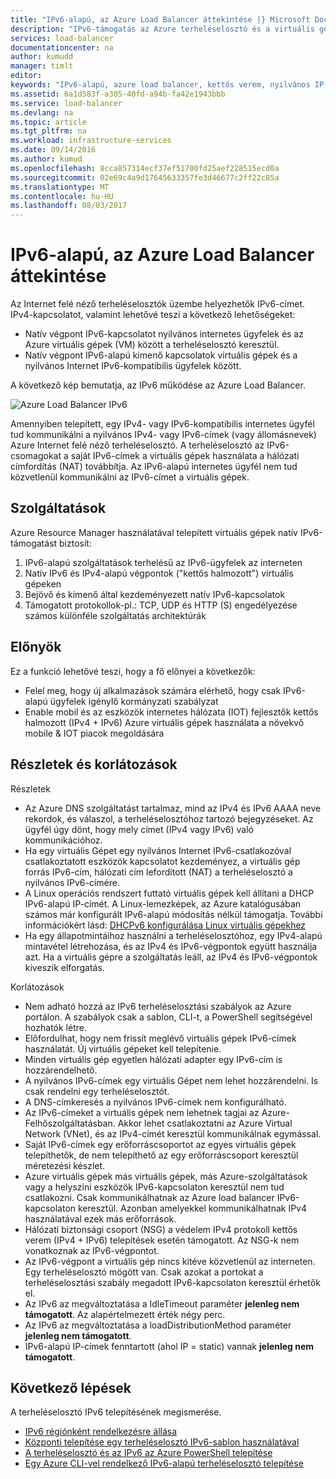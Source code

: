 ```yaml
---
title: "IPv6-alapú, az Azure Load Balancer áttekintése |} Microsoft Docs"
description: "IPv6-támogatás az Azure terheléselosztó és a virtuális gépek elosztott terhelésű ismertetése."
services: load-balancer
documentationcenter: na
author: kumudd
manager: timlt
editor: 
keywords: "IPv6-alapú, azure load balancer, kettős verem, nyilvános IP-cím, natív ipv6, mobil, iot"
ms.assetid: 6a1d583f-a305-40fd-a94b-fa42e1943bbb
ms.service: load-balancer
ms.devlang: na
ms.topic: article
ms.tgt_pltfrm: na
ms.workload: infrastructure-services
ms.date: 09/14/2016
ms.author: kumud
ms.openlocfilehash: 8cca857314ecf37ef51700fd25aef228515ecd0a
ms.sourcegitcommit: 02e69c4a9d17645633357fe3d46677c2ff22c85a
ms.translationtype: MT
ms.contentlocale: hu-HU
ms.lasthandoff: 08/03/2017
---
```

# <a name="overview-of-ipv6-for-azure-load-balancer"></a>IPv6-alapú, az Azure Load Balancer áttekintése

Az Internet felé néző terheléselosztók üzembe helyezhetők IPv6-címet. IPv4-kapcsolatot, valamint lehetővé teszi a következő lehetőségeket:

* Natív végpont IPv6-kapcsolatot nyilvános internetes ügyfelek és az Azure virtuális gépek (VM) között a terheléselosztó keresztül.
* Natív végpont IPv6-alapú kimenő kapcsolatok virtuális gépek és a nyilvános Internet IPv6-kompatibilis ügyfelek között.

A következő kép bemutatja, az IPv6 működése az Azure Load Balancer.

![Azure Load Balancer IPv6](./media/load-balancer-ipv6-overview/load-balancer-ipv6.png)

Amennyiben telepített, egy IPv4- vagy IPv6-kompatibilis internetes ügyfél tud kommunikálni a nyilvános IPv4- vagy IPv6-címek (vagy állomásnevek) Azure Internet felé néző terheléselosztó. A terheléselosztó az IPv6-csomagokat a saját IPv6-címek a virtuális gépek használata a hálózati címfordítás (NAT) továbbítja. Az IPv6-alapú internetes ügyfél nem tud közvetlenül kommunikálni az IPv6-címet a virtuális gépek.

## <a name="features"></a>Szolgáltatások

Azure Resource Manager használatával telepített virtuális gépek natív IPv6-támogatást biztosít:

1. IPv6-alapú szolgáltatások terhelésű az IPv6-ügyfelek az interneten
2. Natív IPv6 és IPv4-alapú végpontok ("kettős halmozott") virtuális gépeken
3. Bejövő és kimenő által kezdeményezett natív IPv6-kapcsolatok
4. Támogatott protokollok-pl.: TCP, UDP és HTTP (S) engedélyezése számos különféle szolgáltatás architektúrák

## <a name="benefits"></a>Előnyök

Ez a funkció lehetővé teszi, hogy a fő előnyei a következők:

* Felel meg, hogy új alkalmazások számára elérhető, hogy csak IPv6-alapú ügyfelek igénylő kormányzati szabályzat
* Enable mobil és az eszközök internetes hálózata (IOT) fejlesztők kettős halmozott (IPv4 + IPv6) Azure virtuális gépek használata a növekvő mobile & IOT piacok megoldására

## <a name="details-and-limitations"></a>Részletek és korlátozások

Részletek

* Az Azure DNS szolgáltatást tartalmaz, mind az IPv4 és IPv6 AAAA neve rekordok, és válaszol, a terheléselosztóhoz tartozó bejegyzéseket. Az ügyfél úgy dönt, hogy mely címet (IPv4 vagy IPv6) való kommunikációhoz.
* Ha egy virtuális Gépet egy nyilvános Internet IPv6-csatlakozóval csatlakoztatott eszközök kapcsolatot kezdeményez, a virtuális gép forrás IPv6-cím, hálózati cím lefordított (NAT) a terheléselosztó a nyilvános IPv6-címére.
* A Linux operációs rendszert futtató virtuális gépek kell állítani a DHCP IPv6-alapú IP-címét. A Linux-lemezképek, az Azure katalógusában számos már konfigurált IPv6-alapú módosítás nélkül támogatja. További információkért lásd: [DHCPv6 konfigurálása Linux virtuális gépekhez](load-balancer-ipv6-for-linux.md)
* Ha egy állapotmintáihoz használni a terheléselosztóhoz, egy IPv4-alapú mintavétel létrehozása, és az IPv4 és IPv6-végpontok együtt használja azt. Ha a virtuális gépre a szolgáltatás leáll, az IPv4 és IPv6-végpontok kiveszik elforgatás.

Korlátozások

* Nem adható hozzá az IPv6 terheléselosztási szabályok az Azure portálon. A szabályok csak a sablon, CLI-t, a PowerShell segítségével hozhatók létre.
* Előfordulhat, hogy nem frissít meglévő virtuális gépek IPv6-címek használatát. Új virtuális gépeket kell telepítenie.
* Minden virtuális gép egyetlen hálózati adapter egy IPv6-cím is hozzárendelhető.
* A nyilvános IPv6-címek egy virtuális Gépet nem lehet hozzárendelni. Is csak rendelni egy terheléselosztót.
* A DNS-címkeresés a nyilvános IPv6-címek nem konfigurálható.
* Az IPv6-címeket a virtuális gépek nem lehetnek tagjai az Azure-Felhőszolgáltatásban. Akkor lehet csatlakoztatni az Azure Virtual Network (VNet), és az IPv4-címét keresztül kommunikálnak egymással.
* Saját IPv6-címek egy erőforráscsoportot az egyes virtuális gépek telepíthetők, de nem telepíthető az egy erőforráscsoport keresztül méretezési készlet.
* Azure virtuális gépek más virtuális gépek, más Azure-szolgáltatások vagy a helyszíni eszközök IPv6-kapcsolaton keresztül nem tud csatlakozni. Csak kommunikálhatnak az Azure load balancer IPv6-kapcsolaton keresztül. Azonban amelyekkel kommunikálhatnak IPv4 használatával ezek más erőforrások.
* Hálózati biztonsági csoport (NSG) a védelem IPv4 protokoll kettős verem (IPv4 + IPv6) telepítések esetén támogatott. Az NSG-k nem vonatkoznak az IPv6-végpontot.
* Az IPv6-végpont a virtuális gép nincs kitéve közvetlenül az interneten. Egy terheléselosztó mögött van. Csak azokat a portokat a terheléselosztási szabály megadott IPv6-kapcsolaton keresztül érhetők el.
* Az IPv6 az megváltoztatása a IdleTimeout paraméter **jelenleg nem támogatott**. Az alapértelmezett érték négy perc.
* Az IPv6 az megváltoztatása a loadDistributionMethod paraméter **jelenleg nem támogatott**.
* IPv6-alapú IP-címek fenntartott (ahol IP = static) vannak **jelenleg nem támogatott**.

## <a name="next-steps"></a>Következő lépések

A terheléselosztó IPv6 telepítésének megismerése.

* [IPv6 régiónként rendelkezésre állása](https://go.microsoft.com/fwlink/?linkid=828357)
* [Központi telepítése egy terheléselosztó IPv6-sablon használatával](load-balancer-ipv6-internet-template.md)
* [A terheléselosztó és az IPv6 az Azure PowerShell telepítése](load-balancer-ipv6-internet-ps.md)
* [Egy Azure CLI-vel rendelkező IPv6-alapú terheléselosztó telepítése](load-balancer-ipv6-internet-cli.md)

